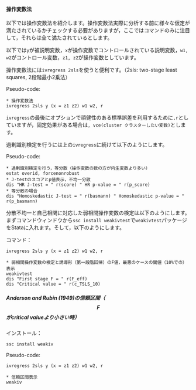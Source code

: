 #### 操作変数法

以下では操作変数法を紹介します。操作変数法実際に分析する前に様々な仮定が満たされているかチェックする必要がありますが，ここではコマンドのみに注目して，それらは全て満たされているとします。

以下では`y`が被説明変数，`x`が操作変数でコントロールされている説明変数，`w1, w2`がコントロール変数，`z1, z2`が操作変数としています。

操作変数法には`ivregress 2sls`を使うと便利です。（2sls: two-stage least squares, 2段階最小2乗法）

Pseudo-code:
```
* 操作変数法
ivregress 2sls y (x = z1 z2) w1 w2, r
```
`ivregress`の最後にオプションで頑健性のある標準誤差を利用するために`,r`としていますが，固定効果がある場合は`, vce(cluster クラスターしたい変数)`とします。

過剰識別検定を行うには上の`ivregress`に続けて以下のようにします。

Pseudo-code:
```
* 過剰識別検定を行う，等分散（操作変数の数の方が内生変数より多い）
estat overid, forcenonrobust
* J-testのスコアとp値表示，不均一分散
dis "HR J-test = " r(score) " HR p-value = " r(p_score)
* 等分散の場合
dis "Homoskedastic J-test = " r(basmann) " Homoskedastic p-value = " r(p_basmann)
```

分散不均一と自己相関に対応した弱相間操作変数の検定は以下のようにします。まずコマンドウィンドウから`ssc install weakivtest`で`weakivtest`パッケージをStataに入れます。そして，以下のようにします。

コマンド：
```
ivregress 2sls y (x = z1 z2) w1 w2, r

* 弱相間操作変数の検定と誘導形（第一段階回帰）のF値，最悪のケースの閾値（10%での）表示
weakivtest
dis "First stage F = " r(F_eff)
dis "Critical value = " r(c_TSLS_10)
```

##### Anderson and Rubin (1949)の信頼区間（$$F$$がcritical valueより小さい時）

インストール：
```
ssc install weakiv
```

Pseudo-code:
```
ivregress 2sls y (x = z1 z2) w1 w2, r

* 信頼区間表示
weakiv
```
